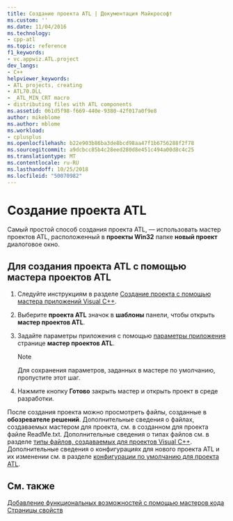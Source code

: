 ```yaml
---
title: Создание проекта ATL | Документация Майкрософт
ms.custom: ''
ms.date: 11/04/2016
ms.technology:
- cpp-atl
ms.topic: reference
f1_keywords:
- vc.appwiz.ATL.project
dev_langs:
- C++
helpviewer_keywords:
- ATL projects, creating
- ATL70.DLL
- _ATL_MIN_CRT macro
- distributing files with ATL components
ms.assetid: 061d5f98-f669-440e-9380-42f017a0f9e8
author: mikeblome
ms.author: mblome
ms.workload:
- cplusplus
ms.openlocfilehash: b22e903b86ba3de8bcd98aa47f1b6756288f2f78
ms.sourcegitcommit: a9dcbcc85b4c28eed280d8e451c494a00d8c4c25
ms.translationtype: MT
ms.contentlocale: ru-RU
ms.lasthandoff: 10/25/2018
ms.locfileid: "50070982"
---
```

# <a name="creating-an-atl-project"></a>Создание проекта ATL

Самый простой способ создания проекта ATL, — использовать мастер проектов ATL, расположенный в **проекты Win32** папке **новый проект** диалоговое окно.

## <a name="to-create-an-atl-project-using-the-atl-project-wizard"></a>Для создания проекта ATL с помощью мастера проектов ATL

1. Следуйте инструкциям в разделе [Создание проекта с помощью мастера приложений Visual C++](../../ide/creating-desktop-projects-by-using-application-wizards.md).

1. Выберите **проекта ATL** значок в **шаблоны** панели, чтобы открыть **мастер проектов ATL**.

1. Задайте параметры приложения с помощью [параметры приложения](../../atl/reference/application-settings-atl-project-wizard.md) странице **мастер проектов ATL**.

   > [!NOTE]
   > Для сохранения параметров, заданных в мастере по умолчанию, пропустите этот шаг.

1. Нажмите кнопку **Готово** закрыть мастер и открыть проект в среде разработки.

После создания проекта можно просмотреть файлы, созданные в **обозревателе решений**. Дополнительные сведения о файлах, создаваемых мастером для проекта, см. в созданном для проекта файле ReadMe.txt. Дополнительные сведения о типах файлов см. в разделе [типы файлов, создаваемых для проектов Visual C++](../../ide/file-types-created-for-visual-cpp-projects.md). Дополнительные сведения о конфигурациях для нового проекта ATL и их изменении см. в разделе [конфигурации по умолчанию для проекта ATL](../../atl/reference/default-atl-project-configurations.md).

## <a name="see-also"></a>См. также

[Добавление функциональных возможностей с помощью мастеров кода](../../ide/adding-functionality-with-code-wizards-cpp.md)<br/>
[Страницы свойств](../../ide/property-pages-visual-cpp.md)
